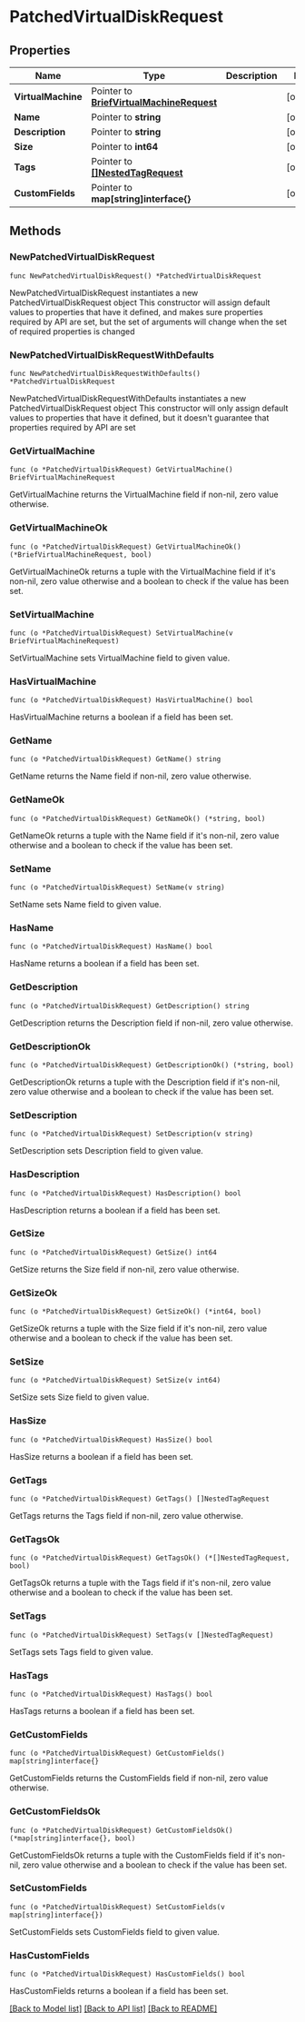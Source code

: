 # PatchedVirtualDiskRequest

## Properties

Name | Type | Description | Notes
------------ | ------------- | ------------- | -------------
**VirtualMachine** | Pointer to [**BriefVirtualMachineRequest**](BriefVirtualMachineRequest.md) |  | [optional] 
**Name** | Pointer to **string** |  | [optional] 
**Description** | Pointer to **string** |  | [optional] 
**Size** | Pointer to **int64** |  | [optional] 
**Tags** | Pointer to [**[]NestedTagRequest**](NestedTagRequest.md) |  | [optional] 
**CustomFields** | Pointer to **map[string]interface{}** |  | [optional] 

## Methods

### NewPatchedVirtualDiskRequest

`func NewPatchedVirtualDiskRequest() *PatchedVirtualDiskRequest`

NewPatchedVirtualDiskRequest instantiates a new PatchedVirtualDiskRequest object
This constructor will assign default values to properties that have it defined,
and makes sure properties required by API are set, but the set of arguments
will change when the set of required properties is changed

### NewPatchedVirtualDiskRequestWithDefaults

`func NewPatchedVirtualDiskRequestWithDefaults() *PatchedVirtualDiskRequest`

NewPatchedVirtualDiskRequestWithDefaults instantiates a new PatchedVirtualDiskRequest object
This constructor will only assign default values to properties that have it defined,
but it doesn't guarantee that properties required by API are set

### GetVirtualMachine

`func (o *PatchedVirtualDiskRequest) GetVirtualMachine() BriefVirtualMachineRequest`

GetVirtualMachine returns the VirtualMachine field if non-nil, zero value otherwise.

### GetVirtualMachineOk

`func (o *PatchedVirtualDiskRequest) GetVirtualMachineOk() (*BriefVirtualMachineRequest, bool)`

GetVirtualMachineOk returns a tuple with the VirtualMachine field if it's non-nil, zero value otherwise
and a boolean to check if the value has been set.

### SetVirtualMachine

`func (o *PatchedVirtualDiskRequest) SetVirtualMachine(v BriefVirtualMachineRequest)`

SetVirtualMachine sets VirtualMachine field to given value.

### HasVirtualMachine

`func (o *PatchedVirtualDiskRequest) HasVirtualMachine() bool`

HasVirtualMachine returns a boolean if a field has been set.

### GetName

`func (o *PatchedVirtualDiskRequest) GetName() string`

GetName returns the Name field if non-nil, zero value otherwise.

### GetNameOk

`func (o *PatchedVirtualDiskRequest) GetNameOk() (*string, bool)`

GetNameOk returns a tuple with the Name field if it's non-nil, zero value otherwise
and a boolean to check if the value has been set.

### SetName

`func (o *PatchedVirtualDiskRequest) SetName(v string)`

SetName sets Name field to given value.

### HasName

`func (o *PatchedVirtualDiskRequest) HasName() bool`

HasName returns a boolean if a field has been set.

### GetDescription

`func (o *PatchedVirtualDiskRequest) GetDescription() string`

GetDescription returns the Description field if non-nil, zero value otherwise.

### GetDescriptionOk

`func (o *PatchedVirtualDiskRequest) GetDescriptionOk() (*string, bool)`

GetDescriptionOk returns a tuple with the Description field if it's non-nil, zero value otherwise
and a boolean to check if the value has been set.

### SetDescription

`func (o *PatchedVirtualDiskRequest) SetDescription(v string)`

SetDescription sets Description field to given value.

### HasDescription

`func (o *PatchedVirtualDiskRequest) HasDescription() bool`

HasDescription returns a boolean if a field has been set.

### GetSize

`func (o *PatchedVirtualDiskRequest) GetSize() int64`

GetSize returns the Size field if non-nil, zero value otherwise.

### GetSizeOk

`func (o *PatchedVirtualDiskRequest) GetSizeOk() (*int64, bool)`

GetSizeOk returns a tuple with the Size field if it's non-nil, zero value otherwise
and a boolean to check if the value has been set.

### SetSize

`func (o *PatchedVirtualDiskRequest) SetSize(v int64)`

SetSize sets Size field to given value.

### HasSize

`func (o *PatchedVirtualDiskRequest) HasSize() bool`

HasSize returns a boolean if a field has been set.

### GetTags

`func (o *PatchedVirtualDiskRequest) GetTags() []NestedTagRequest`

GetTags returns the Tags field if non-nil, zero value otherwise.

### GetTagsOk

`func (o *PatchedVirtualDiskRequest) GetTagsOk() (*[]NestedTagRequest, bool)`

GetTagsOk returns a tuple with the Tags field if it's non-nil, zero value otherwise
and a boolean to check if the value has been set.

### SetTags

`func (o *PatchedVirtualDiskRequest) SetTags(v []NestedTagRequest)`

SetTags sets Tags field to given value.

### HasTags

`func (o *PatchedVirtualDiskRequest) HasTags() bool`

HasTags returns a boolean if a field has been set.

### GetCustomFields

`func (o *PatchedVirtualDiskRequest) GetCustomFields() map[string]interface{}`

GetCustomFields returns the CustomFields field if non-nil, zero value otherwise.

### GetCustomFieldsOk

`func (o *PatchedVirtualDiskRequest) GetCustomFieldsOk() (*map[string]interface{}, bool)`

GetCustomFieldsOk returns a tuple with the CustomFields field if it's non-nil, zero value otherwise
and a boolean to check if the value has been set.

### SetCustomFields

`func (o *PatchedVirtualDiskRequest) SetCustomFields(v map[string]interface{})`

SetCustomFields sets CustomFields field to given value.

### HasCustomFields

`func (o *PatchedVirtualDiskRequest) HasCustomFields() bool`

HasCustomFields returns a boolean if a field has been set.


[[Back to Model list]](../README.md#documentation-for-models) [[Back to API list]](../README.md#documentation-for-api-endpoints) [[Back to README]](../README.md)


